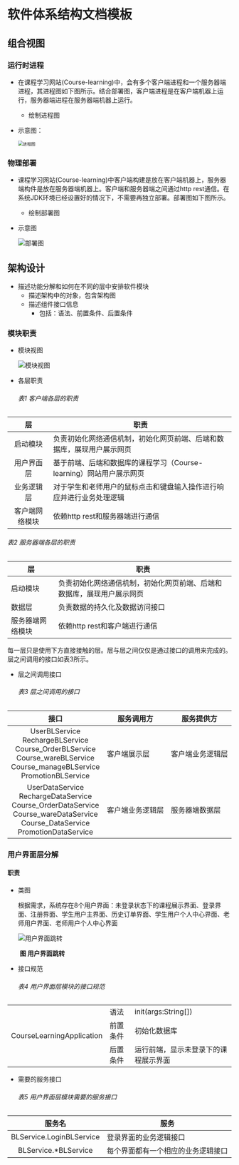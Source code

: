 # 软件体系结构文档模板

## 组合视图


### 运行时进程

- 在课程学习网站(Course-learning)中，会有多个客户端进程和一个服务器端进程，其进程图如下图所示。结合部署图，客户端进程是在客户端机器上运行，服务器端进程在服务器端机器上运行。

  - 绘制进程图

- 示意图：

  <img src="https://document3-architecture.oss-cn-beijing.aliyuncs.com/HomeworkImgs/进程图.png" alt="进程图" style="zoom:67%;" />


### 物理部署

- 课程学习网站(Course-learning)中客户端构建是放在客户端机器上，服务器端构件是放在服务器端机器上。客户端和服务器端之间通过http rest通信。在系统JDK环境已经设置好的情况下，不需要再独立部署。部署图如下图所示。
  
  - 绘制部署图
  
- 示意图

  ![部署图](https://document3-architecture.oss-cn-beijing.aliyuncs.com/HomeworkImgs/部署图.png)

## 架构设计

- 描述功能分解和如何在不同的层中安排软件模块
  - 描述架构中的对象，包含架构图
  - 描述组件接口信息
    - 包括：语法、前置条件、后置条件

### 模块职责

- 模块视图

  ![模块视图](https://document3-architecture.oss-cn-beijing.aliyuncs.com/HomeworkImgs/模块视图.png)

- 各层职责

  ###### 表1 客户端各层的职责

|       层       | 职责                                                         |
| :------------: | ------------------------------------------------------------ |
|    启动模块    | 负责初始化网络通信机制，初始化网页前端、后端和数据库，展现用户展示网页 |
|   用户界面层   | 基于前端、后端和数据库的课程学习（Course-learning）网站用户展示网页 |
|   业务逻辑层   | 对于学生和老师用户的鼠标点击和键盘输入操作进行响应并进行业务处理逻辑 |
| 客户端网络模块 | 依赖http rest和服务器端进行通信                              |

######       表2 服务器端各层的职责

| 层               | 职责                                                         |
| ---------------- | ------------------------------------------------------------ |
| 启动模块         | 负责初始化网络通信机制，初始化网页前端、后端和数据库，展现用户展示网页 |
| 数据层           | 负责数据的持久化及数据访问接口                               |
| 服务器端网络模块 | 依赖http rest和客户端进行通信                                |

​		每一层只是使用下方直接接触的层。层与层之间仅仅是通过接口的调用来完成的。层之间调用的接口如表3所示。

- 层之间调用接口

  ###### 表3 层之间调用的接口

|                             接口                             | 服务调用方       | 服务提供方       |
| :----------------------------------------------------------: | ---------------- | ---------------- |
| UserBLService<br />RechargeBLService<br />Course_OrderBLService<br />Course_wareBLService<br />Course_manageBLService<br />PromotionBLService | 客户端展示层     | 客户端业务逻辑层 |
| UserDataService<br />RechargeDataService<br />Course_OrderDataService<br />Course_wareDataService<br />Course_DataService<br />PromotionDataService | 客户端业务逻辑层 | 服务器端数据层   |



### 用户界面层分解

#### 职责

- 类图

  ​	根据需求，系统存在8个用户界面：未登录状态下的课程展示界面、登录界面、注册界面、学生用户主界面、历史订单界面、学生用户个人中心界面、老师用户界面、老师用户个人中心界面

  ![用户界面跳转](https://document3-architecture.oss-cn-beijing.aliyuncs.com/HomeworkImgs/用户界面跳转.png)

  ​                                                                                           **图 用户界面跳转**

- 接口规范

  ###### 表4 用户界面层模块的接口规范

<table>
	<tr >
	    <td rowspan="3">CourseLearningApplication</td>
	    <td>语法</td>
	    <td>init(args:String[])</td>
	</tr>
	<tr>
	    <td>前置条件</td>
	    <td>初始化数据库</td>
	</tr>
	<tr>
	    <td>后置条件</td>
	    <td>运行前端，显示未登录下的课程展示界面</td>
	</tr>
</table>



- 需要的服务接口

  ###### 表5 用户界面层模块需要的服务接口

|          服务名          | 服务                               |
| :----------------------: | ---------------------------------- |
| BLService.LoginBLService | 登录界面的业务逻辑接口             |
|   BLService.*BLService   | 每个界面都有一个相应的业务逻辑接口 |

